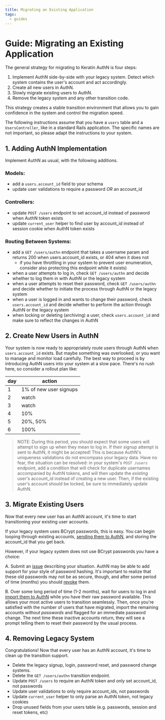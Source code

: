 ```yaml
---
title: Migrating an Existing Application
tags:
  - guides
---
```


# Guide: Migrating an Existing Application

The general strategy for migrating to Keratin AuthN is four steps:

1. Implement AuthN side-by-side with your legacy system. Detect which system contains the user's account and act accordingly.
2. Create all new users in AuthN.
3. Slowly migrate existing users to AuthN.
4. Remove the legacy system and any other transition code.

This strategy creates a stable transition environment that allows you to gain confidence in the system and control the migration speed.

The following instructions assume that you have a `users` table and a `UsersController`, like in a standard Rails application. The specific names are not important, so please adapt the instructions to your system.

## 1. Adding AuthN Implementation

Implement AuthN as usual, with the following additions.

### Models:

* add a `users.account_id` field to your schema
* update user validations to require a password _OR_ an account_id

### Controllers:

* update `POST /users` endpoint to set account_id instead of password when AuthN token exists
* update `current_user` helper to find user by account_id instead of session cookie when AuthN token exists

### Routing Between Systems:

* add a `GET /users/authn` endpoint that takes a username param and returns 200 when users.account_id exists, or 404 when it does not
  * if you have throttling in your system to prevent user enumeration, consider also protecting this endpoint while it exists)
* when a user attempts to log in, check `GET /users/authn` and decide whether to log them in with AuthN or the legacy system
* when a user attempts to reset their password, check `GET /users/authn` and decide whether to initiate the process through AuthN or the legacy system
* when a user is logged in and wants to change their password, check `users.account_id` and decide whether to perform the action through AuthN or the legacy system
* when locking or deleting (archiving) a user, check `users.account_id` and make sure to reflect the changes in AuthN

## 2. Create New Users in AuthN

Your system is now ready to appropriately route users through AuthN when `users.account_id` exists. But maybe something was overlooked, or you want to manage and monitor load carefully. The best way to proceed is by introducing AuthN users into your system at a slow pace. There's no rush here, so consider a rollout plan like:

| day | action |
| --- | ------ |
| 1 | 1% of new user signups |
| 2 | watch |
| 3 | watch |
| 4 | 10% |
| 5 | 20%, 50% |
| 6 | 100% |

> NOTE:
> During this period, you should expect that some users will attempt to sign up when they mean to log in. If their signup attempt is sent to AuthN, it might be accepted! This is because AuthN's uniqueness validations do not encompass your legacy data. Have no fear, the situation can be resolved: in your system's `POST /users` endpoint, add a condition that will check for duplicate usernames accompanied by AuthN tokens, and will then update the _existing_ user's account_id instead of creating a new user. Then, if the existing user's account should be locked, be sure to immediately update AuthN.

## 3. Migrate Existing Users

Now that every new user has an AuthN account, it's time to start transitioning your existing user accounts.

If your legacy system uses BCrypt passwords, this is easy. You can begin looping through existing accounts, [sending them to AuthN](api.md#import-account), and storing the account_id that you get back.

However, if your legacy system does not use BCrypt passwords you have a choice:

A. Submit an [issue](https://github.com/keratin/authn) describing your situation. AuthN may be able to add support for your style of password hashing. It's important to realize that these old passwords may not be as secure, though, and after some period of time (months) you should [revoke](api.md#expire-password) them.

B. Over some long period of time (1-2 months), wait for users to log in and [import them to AuthN](api.md#import-account) while you have their raw password available. This allows your most active users to transition seamlessly. Then, once you're satisfied with the number of users that have migrated, import the remaining accounts _without passwords_ and flagged for an immediate password change. The next time these inactive accounts return, they will see a prompt telling them to reset their password by the usual process.

## 4. Removing Legacy System

Congratulations! Now that every user has an AuthN account, it's time to clean up the transition support.

* Delete the legacy signup, login, password reset, and password change systems.
* Delete the `GET /users/authn` transition endpoint.
* Update `POST /users` to require an AuthN token and only set account_id, not passwords
* Update user validations to only require account_ids, not passwords
* Update `current_user` helper to only parse an AuthN token, not legacy cookies
* Drop unused fields from your users table (e.g. passwords, session and reset tokens, etc)
